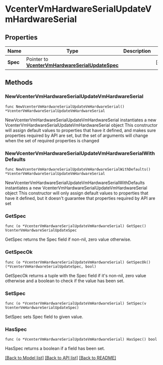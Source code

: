 # VcenterVmHardwareSerialUpdateVmHardwareSerial

## Properties

Name | Type | Description | Notes
------------ | ------------- | ------------- | -------------
**Spec** | Pointer to [**VcenterVmHardwareSerialUpdateSpec**](VcenterVmHardwareSerialUpdateSpec.md) |  | [optional] 

## Methods

### NewVcenterVmHardwareSerialUpdateVmHardwareSerial

`func NewVcenterVmHardwareSerialUpdateVmHardwareSerial() *VcenterVmHardwareSerialUpdateVmHardwareSerial`

NewVcenterVmHardwareSerialUpdateVmHardwareSerial instantiates a new VcenterVmHardwareSerialUpdateVmHardwareSerial object
This constructor will assign default values to properties that have it defined,
and makes sure properties required by API are set, but the set of arguments
will change when the set of required properties is changed

### NewVcenterVmHardwareSerialUpdateVmHardwareSerialWithDefaults

`func NewVcenterVmHardwareSerialUpdateVmHardwareSerialWithDefaults() *VcenterVmHardwareSerialUpdateVmHardwareSerial`

NewVcenterVmHardwareSerialUpdateVmHardwareSerialWithDefaults instantiates a new VcenterVmHardwareSerialUpdateVmHardwareSerial object
This constructor will only assign default values to properties that have it defined,
but it doesn't guarantee that properties required by API are set

### GetSpec

`func (o *VcenterVmHardwareSerialUpdateVmHardwareSerial) GetSpec() VcenterVmHardwareSerialUpdateSpec`

GetSpec returns the Spec field if non-nil, zero value otherwise.

### GetSpecOk

`func (o *VcenterVmHardwareSerialUpdateVmHardwareSerial) GetSpecOk() (*VcenterVmHardwareSerialUpdateSpec, bool)`

GetSpecOk returns a tuple with the Spec field if it's non-nil, zero value otherwise
and a boolean to check if the value has been set.

### SetSpec

`func (o *VcenterVmHardwareSerialUpdateVmHardwareSerial) SetSpec(v VcenterVmHardwareSerialUpdateSpec)`

SetSpec sets Spec field to given value.

### HasSpec

`func (o *VcenterVmHardwareSerialUpdateVmHardwareSerial) HasSpec() bool`

HasSpec returns a boolean if a field has been set.


[[Back to Model list]](../README.md#documentation-for-models) [[Back to API list]](../README.md#documentation-for-api-endpoints) [[Back to README]](../README.md)


